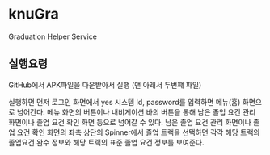 # knuGra
Graduation Helper Service

## 실행요령

GitHub에서 APK파일을 다운받아서 실행 (맨 아래서 두번쨰 파일)

실행하면 먼저 로그인 화면에서 yes 시스템 Id, password를 입력하면 메뉴(홈) 화면으로 넘어간다.
메뉴 화면의 버튼이나 내비게이션 바의 버튼을 통해 남은 졸업 요건 관리 화면이나 졸업 요건 확인 화면 등으로 넘어갈 수 있다.
남은 졸업 요건 관리 화면이나 졸업 요건 확인 화면의 좌측 상단의 Spinner에서 졸업 트랙을 선택하면 각각 해당 트랙의 졸업요건 완수 정보와 해당 트랙의 표준 졸업 요건 정보를 보여준다.
